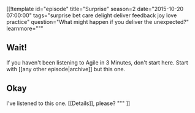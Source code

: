 [[!template id="episode"
title="Surprise"
season=2
date="2015-10-20 07:00:00"
tags="surprise bet care delight deliver feedback joy love practice"
question="What might happen if you deliver the unexpected?"
learnmore="""
## Wait!

If you haven't been listening to Agile in 3 Minutes, don't start
here. Start with [[any other episode|archive]] but this one.

## Okay

I've listened to this one. [[Details]], please?
"""
]]
